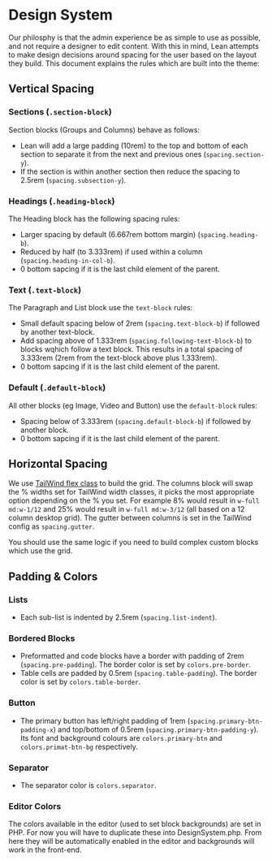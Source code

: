 # Design System
Our philosphy is that the admin experience be as simple to use as possible, and not require a designer to edit content. With this in mind, Lean attempts to make design decisions around spacing for the user based on the layout they build. This document explains the rules which are built into the theme:


## Vertical Spacing

### Sections (`.section-block`)
Section blocks (Groups and Columns) behave as follows:
- Lean will add a large padding (10rem) to the top and bottom of each section to separate it from the next and previous ones (`spacing.section-y`).
- If the section is within another section then reduce the spacing to 2.5rem (`spacing.subsection-y`).

### Headings (`.heading-block`)
The Heading block has the following spacing rules:
- Larger spacing by default (6.667rem bottom margin) (`spacing.heading-b`).
- Reduced by half (to 3.333rem) if used within a column (`spacing.heading-in-col-b`).
- 0 bottom sapcing if it is the last child element of the parent.

### Text (`.text-block`)
The Paragraph and List block use the `text-block` rules:
- Small default spacing below of 2rem (`spacing.text-block-b`) if followed by another text-block.
- Add spacing above of 1.333rem (`spacing.following-text-block-b`) to blocks wqhich follow a text block. This results in a total spacing of 3.333rem (2rem from the text-block above plus 1.333rem).
- 0 bottom sapcing if it is the last child element of the parent.

### Default (`.default-block`)
All other blocks (eg Image, Video and Button) use the `default-block` rules:
- Spacing below of 3.333rem (`spacing.default-block-b`) if followed by another block.
- 0 bottom sapcing if it is the last child element of the parent.

## Horizontal Spacing
We use [TailWind flex class](https://tailwindcss.com/components/grids/#app) to build the grid. The columns block will swap the % widths set for TailWind width classes, it picks the most appropriate option depending on the % you set. For example 8% would result in `w-full md:w-1/12` and 25% would result in `w-full md:w-3/12` (all based on a 12 column desktop grid). The gutter between columns is set in the TailWind config as `spacing.gutter`.

You should use the same logic if you need to build complex custom blocks which use the grid.


## Padding & Colors

### Lists
- Each sub-list is indented by 2.5rem (`spacing.list-indent`).

### Bordered Blocks
- Preformatted and code blocks have a border with padding of 2rem (`spacing.pre-padding`). The border color is set by `colors.pre-border`.
- Table cells are padded by 0.5rem (`spacing.table-padding`). The border color is set by `colors.table-border`.

### Button
- The primary button has left/right padding of 1rem (`spacing.primary-btn-padding-x`) and top/bottom of 0.5rem (`spacing.primary-btn-padding-y`). Its font and background colours are `colors.primary-btn` and `colors.primat-btn-bg` respectively.

### Separator
- The separator color is `colors.separator`.

### Editor Colors
The colors available in the editor (used to set block backgrounds) are set in PHP. For now you will have to duplicate these into DesignSystem.php. From here they will be automatically enabled in the editor and backgrounds will work in the front-end.
